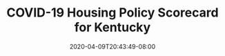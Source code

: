 ---
title: "COVID-19 Housing Policy Scorecard for Kentucky"
date: 2020-04-09T20:43:49-08:00
layout: single
type: covid-policy-rankings
state_abbrev: ky # use state abbreviation.
state_title: Kentucky
photoCredit:
hasSubnav: true
fbImage: /images/assets/el-scorecard-social-000006.png
twImage: /images/assets/el-scorecard-social-000006.png
socialDescription: COVID-19 Housing Policy Scorecard for Kentucky
description: See how Kentucky ranks in our nationwide scorecard of housing policies in response to COVID-19.
url: /covid-policy-scorecard/ky
aliases:
    - /covid-policy-scorecard/ky
    - /covid-policy-scorecard/kentucky
    - /es/covid-policy-scorecard/ky
    - /es/covid-policy-scorecard/kentucky
---